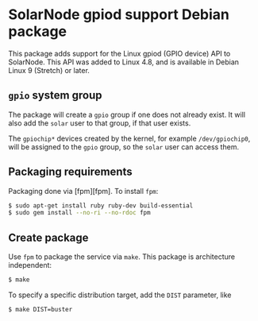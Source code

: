 # SolarNode gpiod support Debian package

This package adds support for the Linux gpiod (GPIO device) API to SolarNode. This API was added
to Linux 4.8, and is available in Debian Linux 9 (Stretch) or later.

## `gpio` system group

The package will create a `gpio` group if one does not already exist. It will also add the `solar`
user to that group, if that user exists.

The `gpiochip*` devices created by the kernel, for example `/dev/gpiochip0`, will be assigned to
the `gpio` group, so the `solar` user can access them.

## Packaging requirements

Packaging done via [fpm][fpm]. To install `fpm`:

```sh
$ sudo apt-get install ruby ruby-dev build-essential
$ sudo gem install --no-ri --no-rdoc fpm
```

## Create package

Use `fpm` to package the service via `make`. This package is architecture independent:

```sh
$ make
```

To specify a specific distribution target, add the `DIST` parameter, like

```sh
$ make DIST=buster
```

